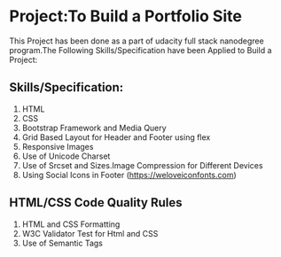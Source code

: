 # Project:To Build a Portfolio Site

This Project has been done as a part of udacity full stack nanodegree program.The Following Skills/Specification have been Applied to Build a Project:

## Skills/Specification:
1. HTML
2. CSS
3. Bootstrap Framework and Media Query
4. Grid Based Layout for Header and Footer using flex
5. Responsive Images 
6. Use of Unicode Charset
7. Use of Srcset and Sizes.Image Compression for Different Devices
8. Using Social Icons in Footer (https://weloveiconfonts.com)

## HTML/CSS Code Quality Rules
1. HTML and CSS Formatting
2. W3C Validator Test for Html and CSS
3. Use of Semantic Tags
